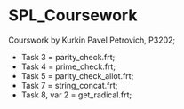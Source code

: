 # SPL_Coursework
Courswork by Kurkin Pavel Petrovich, P3202;
 * Task 3 = parity_check.frt; 
 * Task 4 = prime_check.frt;
 * Task 5 = parity_check_allot.frt;
 * Task 7 = string_concat.frt;
 * Task 8, var 2 = get_radical.frt;
